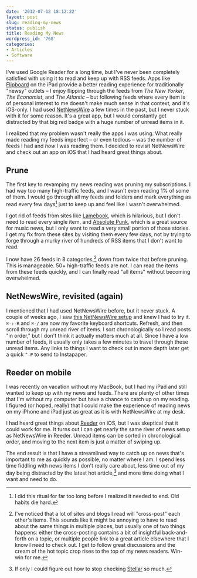 ```yaml
---
date: '2012-07-12 18:12:22'
layout: post
slug: reading-my-news
status: publish
title: Reading My News
wordpress_id: '768'
categories:
- Articles
- Software
---
```



I've used Google Reader for a long time, but I've never been completely satisfied with using it to
read and keep up with RSS feeds. Apps like [Flipboard][flipboard] on the iPad provide a better
reading experience for traditionally "newsy" outlets – I enjoy flipping through the feeds from *The
New Yorker*, *The Economist*, and *The Atlantic* – but following feeds where every item is of
personal interest to me doesn't make much sense in that context, and it's iOS-only. I had used
[NetNewsWire][netnewswire] a few times in the past, but I never stuck with it for some reason. It's
a great app, but I would constantly get distracted by that big red badge with a huge number of
unread items in it.

[netnewswire]: http://netnewswireapp.com/
[flipboard]: http://flipboard.com/

I realized that my problem wasn't really the apps I was using. What really made reading my feeds
imperfect – or even tedious – was the number of feeds I had and *how* I was reading them. I decided
to revisit NetNewsWire and check out an app on iOS that I had heard great things about.

## Prune

The first key to revamping my news reading was pruning my subscriptions. I had way too many
high-traffic feeds, and I wasn't even reading 1% of some of them. I would go through all my feeds
and folders and mark everything as read every few days[^too-long] just to keep up and feel like I
wasn't overwhelmed.

I got rid of feeds from sites like [Lamebook][lamebook], which is hilarious, but I don't need to
read every single item, and [Absolute Punk][ap], which is a great source for music news, but I only
want to read a very small portion of those stories. I get my fix from these sites by visiting them
every few days, not by trying to forge through a murky river of hundreds of RSS items that I don't
want to read.

[lamebook]: http://www.lamebook.com/
[ap]: http://www.absolutepunk.net/

I now have 26 feeds in 8 categories,[^cross-link] down from twice that before pruning. This is
manageable. 50+ high-traffic feeds are not. I can read the items from these feeds quickly, and I
can finally read "all items" without becoming overwhelmed.

## NetNewsWire, revisited (again)

I mentioned that I had used NetNewsWire before, but it never stuck. A couple of weeks ago, I saw
[this NetNewsWire setup][nnw-setup] and knew I had to try it. `⌘-⇧-R` and `⌘-/` are now my favorite
keyboard shortcuts. Refresh, and then scroll through my unread river of items. I sort
chronologically so I read posts "in order," but I don't think it actually matters much at all.
Since I have a low number of feeds, it usually only takes a few minutes to travel through these
unread items. Any links to things I want to check out in more depth later get a quick `^-P` to send
to Instapaper.

[nnw-setup]: http://collindonnell.com/2012/06/29/my-netnewswire-window/

## Reeder on mobile

I was recently on vacation without my MacBook, but I had my iPad and still wanted to keep up with my
news and feeds. There are plenty of other times that I'm without my computer but have a chance to
catch up on my reading. I figured (or hoped, really) that I could make the experience of reading
news on my iPhone and iPad just as great as it is with NetNewsWire at my desk.

I had heard great things about [Reeder][reeder] on iOS, but I was skeptical that it could work for
me. It turns out I can get nearly the same river of news setup as NetNewsWire in Reeder. Unread
items can be sorted in chronological order, and moving to the next item is just a matter of swiping
up.

[reeder]: http://reederapp.com/

The end result is that I have a streamlined way to catch up on news that's important to me as
quickly as possible, no matter where I am. I spend less time fiddling with news items I don't really
care about, less time out of my day being distracted by the latest hot article,[^distract] and more
time doing what I want and need to do.

[^too-long]: I did this ritual for far too long before I realized it needed to end. Old habits die hard. 
[^cross-link]: I've noticed that a lot of sites and blogs I read will "cross-post" each other's items. This sounds like it might be annoying to have to read about the same things in multiple places, but usually one of two things happens: either the cross-posting contains a bit of insightful back-and-forth on a topic, or multiple people link to a great article elsewhere that I know I need to check out. I get to follow great discussions and the cream of the hot topic crop rises to the top of my news readers. Win-win for me. 
[^distract]: If only I could figure out how to stop checking [Stellar][stellar] so much.

[stellar]: http://stellar.io/

